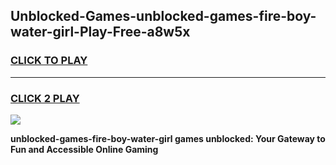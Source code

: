 
## Unblocked-Games-unblocked-games-fire-boy-water-girl-Play-Free-a8w5x
<h3>
<a href="https://premium76.site?title=unblocked-games-fire-boy-water-girl&ref=20A">CLICK TO PLAY</a></h3>
<hr>

<h3>
<a href="https://premium76.site?title=unblocked-games-fire-boy-water-girl&ref=20A">CLICK 2 PLAY</a>
  
</h3>

<a href="https://premium76.site?title=unblocked-games-fire-boy-water-girl&ref=20A"><img src="https://clearcache.store/games.png"></a>


**unblocked-games-fire-boy-water-girl games unblocked: Your Gateway to Fun and Accessible Online Gaming**
